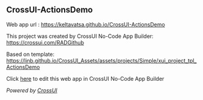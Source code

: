 ## CrossUI-ActionsDemo
Web app url : https://keltavatsa.github.io/CrossUI-ActionsDemo

This project was created by CrossUI No-Code App Builder: https://crossui.com/RADGithub

Based on template: https://linb.github.io/CrossUI_Assets/assets/projects/Simple/xui_project_tpl_ActionsDemo

Click [here](https://crossui.com/RADGithub/#!from=github&owner=keltavatsa&repo=CrossUI-ActionsDemo) to edit this web app in CrossUI No-Code App Builder

<i>Powered by [CrossUI](https://crossui.com)</i>
